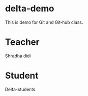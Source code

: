 # delta-demo
This is demo for Git and Git-hub class.

# Teacher 
Shradha didi

# Student
Delta-students